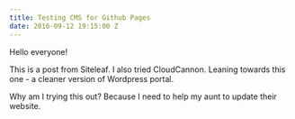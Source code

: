 ```yaml
---
title: Testing CMS for Github Pages
date: 2016-09-12 19:15:00 Z
---
```


Hello everyone!

This is a post from Siteleaf.
I also tried CloudCannon.
Leaning towards this one - a cleaner version of Wordpress portal.

Why am I trying this out?
Because I need to help my aunt to update their website.